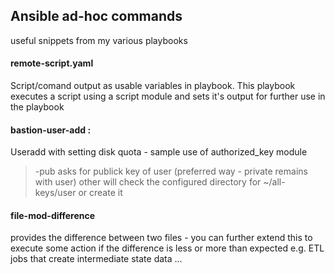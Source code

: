 ## Ansible ad-hoc commands
useful snippets from my various playbooks

#### remote-script.yaml 
Script/comand output as usable variables in playbook.
This playbook executes a script using a script module and sets it's output for further use in the playbook

#### bastion-user-add :   
  Useradd with setting disk quota  - sample use of authorized_key module
>  -pub asks for publick key of user (preferred way - private remains with user)
>  other will check the configured directory for ~/all-keys/user or create it

#### file-mod-difference
 provides the difference between two files - you can further extend this to execute some action if the difference is less or more than expected 
e.g. ETL jobs that create intermediate state data ...
